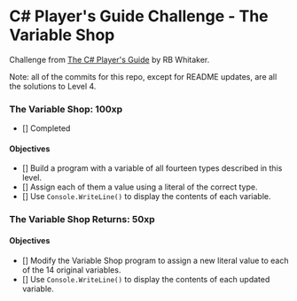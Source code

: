 # C# Player's Guide Challenge - The Variable Shop

Challenge from [The C# Player's Guide](https://csharpplayersguide.com/) by RB Whitaker.

Note: all of the commits for this repo, except for README updates, are all the solutions to Level 4.

### The Variable Shop: 100xp
- [] Completed

#### Objectives
- [] Build a program with a variable of all fourteen types described in this level.
- [] Assign each of them a value using a literal of the correct type.
- [] Use `Console.WriteLine()` to display the contents of each variable.

### The Variable Shop Returns: 50xp

#### Objectives
- [] Modify the Variable Shop program to assign a new literal value to each of the 14 original variables.
- [] Use `Console.WriteLine()` to display the contents of each updated variable.